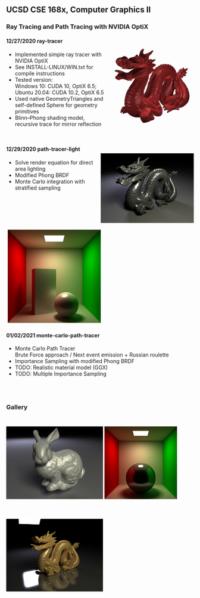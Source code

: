 ## UCSD CSE 168x, Computer Graphics II
### Ray Tracing and Path Tracing with NVIDIA OptiX
<img src="Scenes/images/dragon_1.png" width="240" align="right" vspace = "25">

#### 12/27/2020 ray-tracer
- Implemented simple ray tracer with NVIDIA OptiX
- See INSTALL-LINUX/WIN.txt for compile instructions
- Tested version:  
Windows 10: CUDA 10, OptiX 6.5;
Ubuntu 20.04: CUDA 10.2, OptiX 6.5
- Used native GeometryTriangles and self-defined Sphere for geometry primitives
- Blinn–Phong shading model, recursive trace for mirror reflection  

&nbsp; 
&nbsp; 
&nbsp; 

<img src="Scenes/images/dragon_2.png" width="250" align="right" vspace = "25">

#### 12/29/2020 path-tracer-light
- Solve render equation for direct area lighting
- Modified Phong BRDF
- Monte Carlo integration with stratified sampling

&nbsp;  
&nbsp;  
&nbsp;  

<img src="Scenes/images/cornell_1.png" width="250" align="right" vspace = "25">  

#### 01/02/2021 monte-carlo-path-tracer   

- Monte Carlo Path Tracer  
Brute Force approach / Next event emission + Russian roulette
- Importance Sampling with modified Phong BRDF
- TODO: Realistic material model (GGX)
- TODO: Multiple Importance Sampling

&nbsp;  
&nbsp; 
&nbsp;  

### Gallery
<img src="Scenes/images/bunny.png" width="260" vspace = "25"> <img src="Scenes/images/cornell_2.png" width="195" vspace = "25"> <img src="Scenes/images/dragon_3.png" width="260" vspace = "25">  
